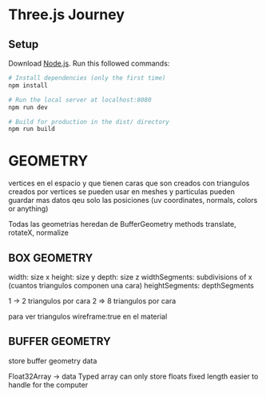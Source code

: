 # Three.js Journey

## Setup
Download [Node.js](https://nodejs.org/en/download/).
Run this followed commands:

``` bash
# Install dependencies (only the first time)
npm install

# Run the local server at localhost:8080
npm run dev

# Build for production in the dist/ directory
npm run build
```

# GEOMETRY
vertices en el espacio
y que tienen caras
que son creados con triangulos creados por vertices
se pueden usar en meshes y particulas
pueden guardar mas datos qeu solo las posiciones (uv coordinates, normals, colors or anything)

Todas las geometrias heredan de BufferGeometry
methods
translate, rotateX, normalize

## BOX GEOMETRY
width: size x
height: size y
depth: size z
widthSegments: subdivisions of x (cuantos triangulos componen una cara)
heightSegments:
depthSegments

1 -> 2 triangulos por cara
2 => 8 triangulos por cara

para ver triangulos wireframe:true en el material


## BUFFER GEOMETRY
store buffer geometry data

Float32Array -> data
Typed array
can only store floats
fixed length
easier to handle for the computer

